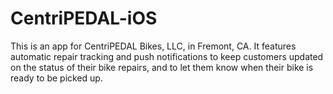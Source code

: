 # CentriPEDAL-iOS

This is an app for CentriPEDAL Bikes, LLC, in Fremont, CA.
It features automatic repair tracking and push notifications to keep customers updated on the status of their bike repairs, and to let them know when their bike is ready to be picked up.
